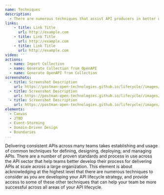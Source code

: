 ```yaml
---
name: Techniques
description: 
  - There are numerous techniques that assist API producers in better defining their operations and the APIs and microservices they are delivering across these operations, such as Microservices Canvas, Jobs to be Done (JTBD), Event-Storming, Domain-Driven Design, and other well known elements of the API lifecycle.
links:
    - title: Link Title
      url: http://example.com
    - title: Link Title
      url: http://example.com
    - title: Link Title
      url: http://example.com            
video: ''
actions:
  - name: Import Collection
  - name: Generate Collection from OpenAPI
  - name: Generate OpenAPI from Collection
screenshots:
  - title: Screenshot Description
    url: https://postman-open-technologies.github.io/lifecycle//images/postman-screenshot.png          
  - title: Screenshot Description
    url: https://postman-open-technologies.github.io/lifecycle//images/postman-screenshot.png  
  - title: Screenshot Description
    url: https://postman-open-technologies.github.io/lifecycle//images/postman-screenshot.png     
elements:
  - Canvas
  - JTBD
  - Event-Storming
  - Domain-Driven Design
  - Boundaries
...
```

Delivering consistent APIs across many teams takes establishing and usage of common techniques for defining, designing, deploying, and managing APIs. There are a number of proven standards and process in use across the API sector that help teams better develop their process for delivering APIs at scale across a large organization. This element is about acknowledging at the highest level that there are numerous techniques to consider as you are developing your API lifecycle strategy, and provide access to some of these other techniques that can help your team be more successful across all areas of your API lifecycle.